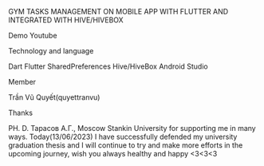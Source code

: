 GYM TASKS MANAGEMENT ON MOBILE APP WITH FLUTTER AND INTEGRATED WITH HIVE/HIVEBOX

Demo Youtube

Technology and language

Dart
Flutter
SharedPreferences
Hive/HiveBox
Android Studio

Member 

Trần Vũ Quyết(quyettranvu) 

Thanks

PH. D. Тарасов А.Г., Moscow Stankin University for supporting me in many ways. Today(13/06/2023) I have successfully defended my university graduation thesis and I will continue to try and make more efforts in the upcoming journey, wish you always healthy and happy <3<3<3
